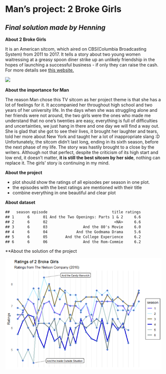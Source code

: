 # Man’s project: 2 Broke Girls

## *Final solution made by Henning*

**About 2 Broke Girls**

It is an American sitcom, which aired on CBS(Columbia Broadcasting
System) from 2011 to 2017. It tells a story about two young women
waitressing at a greasy spoon diner strike up an unlikely friendship in
the hopes of launching a successful business - if only they can raise
the cash. For more details see [this
website.](https://www.imdb.com/title/tt1845307/.)

![](https://raw.githubusercontent.com/Dr-Eberle-Zentrum/Advanced-data-processing-with-R/main/Projects/caoman199711/Girls.png)

**About the importance for Man**

The reason Man chose this TV sitcom as her project theme is that she has
a lot of feelings for it. It accompanied her throughout high school and
two years of her university life. In the days when she was struggling
alone and her friends were not around, the two girls were the ones who
made me understand that no one’s twenties are easy, everything is full
of difficulties and uncertainties, we just hang in there and one day we
will find a way out. She is glad that she got to see their lives, it
brought her laughter and tears, told her more about New York and taught
her a lot of inappropriate slang :D Unfortunately, the sitcom didn’t
last long, ending in its sixth season, before the next phase of my life.
The story was hastily brought to a close by the writers. Although not
that perfect, despite the criticism of its high start and low end, it
doesn’t matter, **it is still the best sitcom by her side**, nothing can
replace it. The girls’ story is continuing in my mind.

**About the project**

-   plot should show the ratings of all episodes per season in one plot.
-   the episodes with the best ratings are mentioned with their title
-   combine everything in one beautiful and clear plot

**About dataset**

    ##   season episode                             title ratings
    ## 1      6      01 And the Two Openings: Parts 1 & 2     6.6
    ## 2      6      02                              <NA>     6.6
    ## 3      6      03                And the 80's Movie     6.0
    ## 4      6      04             And the Godmama Drama     5.6
    ## 5      6      05        And the College Experience     6.2
    ## 6      6      06                And the Rom-Commie     6.2

\*\*About the solution of the project

![](HenningLa7_files/figure-markdown_strict/unnamed-chunk-3-1.png)
